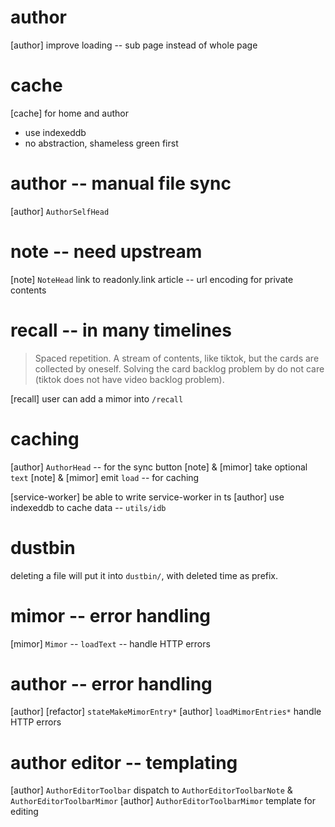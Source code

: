 # author

[author] improve loading -- sub page instead of whole page

# cache

[cache] for home and author

- use indexeddb
- no abstraction, shameless green first

# author -- manual file sync

[author] `AuthorSelfHead`

# note -- need upstream

[note] `NoteHead` link to readonly.link article -- url encoding for private contents

# recall -- in many timelines

> Spaced repetition. A stream of contents, like tiktok, but the cards
> are collected by oneself. Solving the card backlog problem by do not
> care (tiktok does not have video backlog problem).

[recall] user can add a mimor into `/recall`

# caching

[author] `AuthorHead` -- for the sync button
[note] & [mimor] take optional `text`
[note] & [mimor] emit `load` -- for caching

[service-worker] be able to write service-worker in ts
[author] use indexeddb to cache data -- `utils/idb`

# dustbin

deleting a file will put it into `dustbin/`, with deleted time as prefix.

# mimor -- error handling

[mimor] `Mimor` -- `loadText` -- handle HTTP errors

# author -- error handling

[author] [refactor] `stateMakeMimorEntry*`
[author] `loadMimorEntries*` handle HTTP errors

# author editor -- templating

[author] `AuthorEditorToolbar` dispatch to `AuthorEditorToolbarNote` & `AuthorEditorToolbarMimor`
[author] `AuthorEditorToolbarMimor` template for editing

